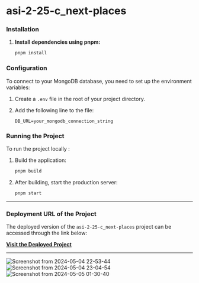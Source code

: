 # asi-2-25-c_next-places

### Installation

1. **Install dependencies using pnpm:**

   ```bash
   pnpm install
   ```

### Configuration
To connect to your MongoDB database, you need to set up the environment variables:

1. Create a `.env` file in the root of your project directory.
2. Add the following line to the file:

   ```
   DB_URL=your_mongodb_connection_string
   ```
### Running the Project
To run the project locally :

1. Build the application:

   ```bash
   pnpm build
   ```

2. After building, start the production server:

   ```bash
   pnpm start
   ```
---


### Deployment URL of the Project

The deployed version of the `asi-2-25-c_next-places` project can be accessed through the link below:

[**Visit the Deployed Project**](https://nextplaces.hexaflare.net/)

---


![Screenshot from 2024-05-04 22-53-44](https://github.com/Waddenn/asi-2-25-c_next-places/assets/115143365/f9f064cf-4bd8-4ccd-b25a-d5e9cc23072f)
![Screenshot from 2024-05-04 23-04-54](https://github.com/Waddenn/asi-2-25-c_next-places/assets/115143365/ad769591-83c4-407f-927b-aa715ff0a2c0)
![Screenshot from 2024-05-05 01-30-40](https://github.com/Waddenn/asi-2-25-c_next-places/assets/115143365/791aa1db-2811-4608-9998-a06f5e37eb18)
